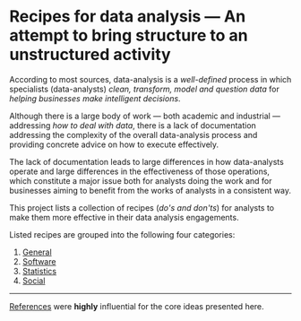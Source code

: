 # Recipes for data analysis — An attempt to bring structure to an unstructured activity

According to most sources, data-analysis is a _well-defined_ process in which specialists (data-analysts) *clean, transform, model and question data* for *helping businesses make intelligent decisions*.

Although there is a large body of work — both academic and industrial — addressing *how to deal with data*, there is a lack of documentation addressing the complexity of the overall data-analysis process and providing concrete advice on how to execute effectively.

The lack of documentation leads to large differences in how data-analysts operate and large differences in the effectiveness of those operations, which constitute a major issue both for analysts doing the work and for businesses aiming to benefit from the works of analysts in a consistent way.

This project lists a collection of recipes (*do's and don'ts*) for analysts to make them more effective in their data analysis engagements.

Listed recipes are grouped into the following four categories:
1. [General](https://github.com/srctaha/recipes-for-data-analysis/blob/master/1-general.md)
1. [Software](https://github.com/srctaha/recipes-for-data-analysis/blob/master/2-software.md)
1. [Statistics](https://github.com/srctaha/recipes-for-data-analysis/blob/master/3-statistics.md)
1. [Social](https://github.com/srctaha/recipes-for-data-analysis/blob/master/4-social.md)

---

[References](https://github.com/srctaha/recipes-for-data-analysis/blob/master/references.md) were **highly** influential for the core ideas presented here.
